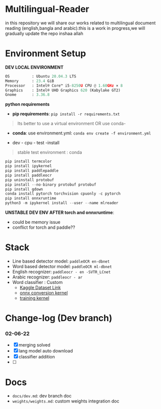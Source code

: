 # Multilingual-Reader
in this repository we will share our works related to multilingual document reading (english,bangla and arabic).this is a work in progress,we will gradually update the repo inshaa allah



# Environment Setup

**DEV LOCAL ENVIRONMENT**  

```python
OS          : Ubuntu 20.04.3 LTS       
Memory      : 23.4 GiB 
Processor   : Intel® Core™ i5-8250U CPU @ 1.60GHz × 8    
Graphics    : Intel® UHD Graphics 620 (Kabylake GT2)  
Gnome       : 3.36.8
```

**python requirements**

* **pip requirements**: ```pip install -r requirements.txt``` 

> Its better to use a virtual environment 
> OR use conda-

* **conda**: use environment.yml: ```conda env create -f environment.yml```

* dev - cpu - test -install 

> stable test environment : conda

```python
pip install termcolor
pip install ipykernel
pip install paddlepaddle
pip install paddleocr
pip uninstall protobuf
pip install --no-binary protobuf protobuf
pip install gdown
conda install pytorch torchvision cpuonly -c pytorch
pip install onnxruntime
python3 -m ipykernel install --user --name mlreader
```
**UNSTABLE DEV ENV AFTER torch and onnxruntime**: 
* could be memory issue
* conflict for torch and paddle??

# Stack
* Line based detector model: ```paddleOCR en-dbnet```
* Word based detector model: ```paddleOCR ml-dbnet```
* English recognizer: ```paddleocr - en -SVTR_LCnet```
* Arabic recognizer: ```paddleocr - ar``` 
* Word classifier : Custom 
    * [Kaggle Dataset Link](https://www.kaggle.com/datasets/mobassir/multilingual-document-images)
    * [onnx conversion kernel](https://www.kaggle.com/code/nazmuddhohaansary/batchonnx/notebook)
    * [training kernel](/mlt_words/WordImage_LANG_Classifier_pytorch.ipynb)


# Change-log (Dev branch)
### 02-06-22
- [x] merging solved 
- [x] lang model auto download
- [x] classifier addition
- [ ] 

# Docs
* ```docs/dev.md```: dev branch doc
* ```weights/weights.md```: custom weights integration doc

